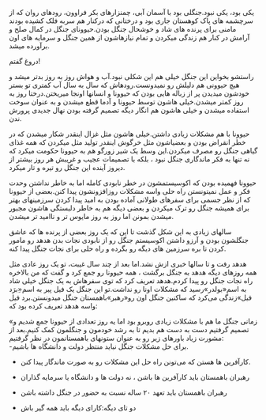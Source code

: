 

یکی بود، یکی نبود.جنگلی بود با آسمان آبی، چمنزارهای بکر فراوون، رودهای روان که از سرچشمه های پاک کوهستان جاری بود و درختانی که درکنار هم سربه فلک کشیده بودند مامنی برای پرنده های شاد و خوشحال جنگل بودن.حیوونای جنگل در کمال صلح و آرامش در کنار هم زندگی میکردن و تمام نیازهاشون از همین جنگل و سرمایه های اون برآورده میشد.

دروغ گفتم!

راستشو بخواین این جنگل خیلی هم این شکلی نبود.آب و هواش روز به روز بدتر میشد و هیچ حیوونی هم دلیلش رو نمیدونست.رودهاش که سال به سال آب کمتری تو بستر خودشون میدیدن پر از زباله هایی بودن که حیوونا و انسانها اونجا میریختن.درختا روز به روز کمتر میشدن.خیلی هاشون توسط حیوونا و آدما قطع میشدن و به عنوان سوخت استفاده میشدن و خیلی هاشون هم انگار دیگه تصمیم گرفته بودن نهال جدیدی پرورش ندن.

حیوونا با هم مشکلات زیادی داشتن.خیلی هاشون مثل غزال اینقدر شکار میشدن که در خطر انقراض بودن و بعضیاشون مثل خرگوش اینقدر تولید مثل میکردن که همه غذای گیاهی جنگل رو مصرف میکردن.این وسط یک شیر زورگو هم به حیوونا حکومت میکرد که نه تنها به فکر ماندگاری جنگل نبود ، بلکه با تصمیمات عجیب و غریبش هر روز بیشتر از دیروز آینده این جنگل رو تیره و تار میکرد.

حیوونا فهمیده بودن که اکوسیستمشون در خطر نابودی کامله اما به خاطر نداشتن وحدت فکر و عمل نمیتونستن راه حلی واسه مشکلات روزافزونشون پیدا کنن.بعضی از حیوونا که از نظر جسمی برای سفرهای طولانی آماده بودن به امید پیدا کردن سرزمینهای بهتر برای همیشه جنگل رو ترک میکردن و بعضی دیگه هم به خاطر دلبستگی هاشون مجبور میشدن بمونن اما روز به روز مایوس تر و ناامید تر میشدن.

سالهای زیادی به این شکل گذشت تا این که یک روز بعضی از پرنده ها که عاشق جنگلشون بودن و آرزو داشتن اکوسیستم جنگل رو از نابودی نجات بدن هدهد رو مامور کردن تا بره سرزمین های دیگه رو بگرده و راه حلی برای نجات جنگل پیدا کنه.

هدهد رفت و تا سالها خبری ازش نشد.اما بعد از چند سال غیبت، تو یک روز عادی مثل همه روزهای دیگه هدهد به جنگل برگشت ، همه حیوونا رو جمع کرد و گفت که من بالاخره راه نجات جنگل رو پیدا کردم.هدهد تعریف کرد که توی سفرهاش به یک جنگل خیلی شاد به اسم«بولدر»رسید که مشکلات اونا رو نداشت.تو این جنگل یک فیل پیر به اسم«ِبرَد فیل»زندگی می‌کرد که ساکنین جنگل اون رو«رهبر»باهمستان جنگل میدونستن.برد فیل واسه هدهد تعریف کرده بود که:

«زمانی جنگل ما هم با مشکلات زیادی روبرو بود اما یه روز تعدادی از حیوونا جمع شدیم و تصمیم گرفتیم دست به دست هم بدیم تا به رشد خودمون و جنگلمون کمک کنیم.بعد از مشورت زیاد باورهای زیر رو به عنوان ستونهای باهمستانمون در نظر گرفتیم:  
 -برای حل مشکلات جنگل نباید منتظر دولت و دانشگاه ها باشیم.

* کارآفرین ها هستن که می‌تونن راه حل این مشکلات رو به صورت ماندگار پیدا کنن.

* رهبران باهمستان باید کارآفرین ها باشن ، نه دولت ها و دانشگاه یا سرمایه گذاران

* رهبران باهمستان باید تعهد ۲۰ ساله نسبت به حضور در جنگل داشته باشن

* دو تای دیگه:کارای دیگه باید همه گیر باش

 


